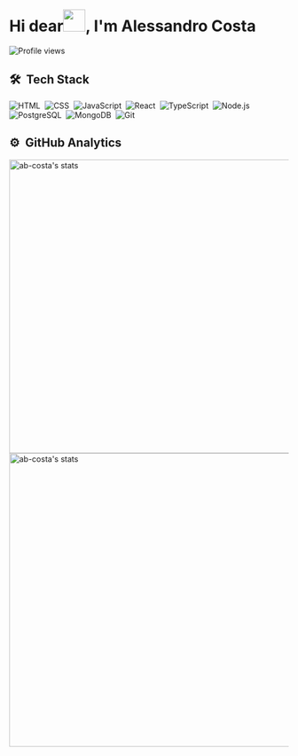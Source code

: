 <h1 align="left">Hi dear<img src="https://raw.githubusercontent.com/KaueMarques/KaueMarques/master/hi.gif" width="40px" />, I'm Alessandro Costa</h1>

<p align="left"><img src="https://komarev.com/ghpvc/?username=ab-costa&color=yellow" alt="Profile views" /></p>

## 🛠 &nbsp;Tech Stack

![HTML](https://img.shields.io/badge/-HTML-05122A?style=flat&logo=HTML5)&nbsp;
![CSS](https://img.shields.io/badge/-CSS-05122A?style=flat&logo=CSS3&logoColor=1572B6)&nbsp;
![JavaScript](https://img.shields.io/badge/-JavaScript-05122A?style=flat&logo=Jjavascript)&nbsp;
![React](https://img.shields.io/badge/-React-05122A?style=flat&logo=react)&nbsp;
![TypeScript](https://img.shields.io/badge/-TypeScript-05122A?style=flat&logo=typescript)&nbsp;
![Node.js](https://img.shields.io/badge/-Node.js-05122A?style=flat&logo=node.js)&nbsp;
![PostgreSQL](https://img.shields.io/badge/-PostgreSQL-05122A?style=flat&logo=postgresql)&nbsp;
![MongoDB](https://img.shields.io/badge/-MongoDB-05122A?style=flat&logo=mongodb)&nbsp;
![Git](https://img.shields.io/badge/-Git-05122A?style=flat&logo=git)&nbsp;

## ⚙ &nbsp;GitHub Analytics

<p align="left">
<img width="530em" src="https://github-readme-stats.vercel.app/api?username=ab-costa&show_icons=true&theme=vision-friendly-dark" alt="ab-costa's stats" />
<img width="530em" src="https://github-readme-stats.vercel.app/api/top-langs/?username=ab-costa&layout=compact&theme=vision-friendly-dark" alt="ab-costa's stats" />
</p>


<!-- **ab-costa/ab-costa** is a ✨ _special_ ✨ repository because its `README.md` (this file) appears on your GitHub profile.

Here are some ideas to get you started:

- 🔭 I’m currently working on ...
- 🌱 I’m currently learning ...
- 👯 I’m looking to collaborate on ...
- 🤔 I’m looking for help with ...
- 💬 Ask me about ...
- 📫 How to reach me: ...
- 😄 Pronouns: ...
- ⚡ Fun fact: ... -->

